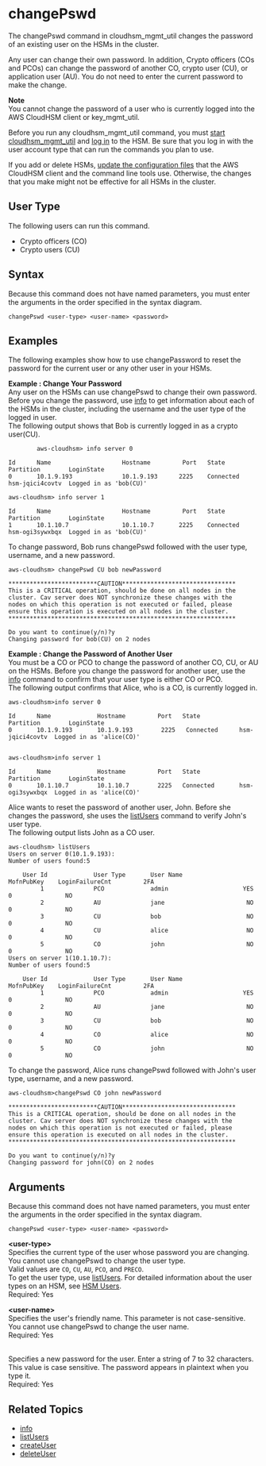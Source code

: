 # changePswd<a name="cloudhsm_mgmt_util-changePswd"></a>

The changePswd command in cloudhsm\_mgmt\_util changes the password of an existing user on the HSMs in the cluster\. 

Any user can change their own password\. In addition, Crypto officers \(COs and PCOs\) can change the password of another CO, crypto user \(CU\), or application user \(AU\)\. You do not need to enter the current password to make the change\.

**Note**  
You cannot change the password of a user who is currently logged into the AWS CloudHSM client or key\_mgmt\_util\.

Before you run any cloudhsm\_mgmt\_util command, you must [start cloudhsm\_mgmt\_util](cloudhsm_mgmt_util-getting-started.md#cloudhsm_mgmt_util-start) and [log in](cloudhsm_mgmt_util-getting-started.md#cloudhsm_mgmt_util-log-in) to the HSM\. Be sure that you log in with the user account type that can run the commands you plan to use\.

If you add or delete HSMs, [update the configuration files](cloudhsm_mgmt_util-getting-started.md#cloudhsm_mgmt_util-setup) that the AWS CloudHSM client and the command line tools use\. Otherwise, the changes that you make might not be effective for all HSMs in the cluster\.

## User Type<a name="changePswd-userType"></a>

The following users can run this command\.
+ Crypto officers \(CO\)
+ Crypto users \(CU\)

## Syntax<a name="changePswd-syntax"></a>

Because this command does not have named parameters, you must enter the arguments in the order specified in the syntax diagram\.

```
changePswd <user-type> <user-name> <password>
```

## Examples<a name="changePswd-examples"></a>

The following examples show how to use changePassword to reset the password for the current user or any other user in your HSMs\.

**Example : Change Your Password**  
Any user on the HSMs can use changePswd to change their own password\. Before you change the password, use [info](cloudhsm_mgmt_util-info.md) to get information about each of the HSMs in the cluster, including the username and the user type of the logged in user\.   
The following output shows that Bob is currently logged in as a crypto user\(CU\)\.  

```
        aws-cloudhsm> info server 0
        
Id      Name                    Hostname         Port   State           Partition        LoginState
0       10.1.9.193              10.1.9.193      2225    Connected       hsm-jqici4covtv  Logged in as 'bob(CU)'
        
aws-cloudhsm> info server 1
        
Id      Name                    Hostname         Port   State           Partition        LoginState
1       10.1.10.7               10.1.10.7       2225    Connected       hsm-ogi3sywxbqx  Logged in as 'bob(CU)'
```
To change password, Bob runs changePswd followed with the user type, username, and a new password\.  

```
aws-cloudhsm> changePswd CU bob newPassword

*************************CAUTION********************************
This is a CRITICAL operation, should be done on all nodes in the
cluster. Cav server does NOT synchronize these changes with the
nodes on which this operation is not executed or failed, please
ensure this operation is executed on all nodes in the cluster.
****************************************************************

Do you want to continue(y/n)?y
Changing password for bob(CU) on 2 nodes
```

**Example : Change the Password of Another User**  
You must be a CO or PCO to change the password of another CO, CU, or AU on the HSMs\. Before you change the password for another user, use the [info](cloudhsm_mgmt_util-info.md) command to confirm that your user type is either CO or PCO\.  
The following output confirms that Alice, who is a CO, is currently logged in\.  

```
aws-cloudhsm>info server 0
        
Id      Name             Hostname         Port   State           Partition        LoginState
0       10.1.9.193       10.1.9.193        2225   Connected      hsm-jqici4covtv  Logged in as 'alice(CO)'
        

aws-cloudhsm>info server 1
        
Id      Name             Hostname         Port   State           Partition        LoginState
0       10.1.10.7        10.1.10.7        2225   Connected       hsm-ogi3sywxbqx  Logged in as 'alice(CO)'
```
 Alice wants to reset the password of another user, John\. Before she changes the password, she uses the [listUsers](cloudhsm_mgmt_util-listUsers.md) command to verify John's user type\.   
 The following output lists John as a CO user\.   

```
aws-cloudhsm> listUsers
Users on server 0(10.1.9.193):
Number of users found:5

    User Id             User Type       User Name            MofnPubKey    LoginFailureCnt         2FA
         1              PCO             admin                     YES               0               NO
         2              AU              jane                       NO               0               NO
         3              CU              bob                        NO               0               NO
         4              CU              alice                      NO               0               NO
         5              CO              john                       NO               0               NO
Users on server 1(10.1.10.7):
Number of users found:5

    User Id             User Type       User Name            MofnPubKey    LoginFailureCnt         2FA
         1              PCO             admin                     YES               0               NO
         2              AU              jane                       NO               0               NO
         3              CU              bob                        NO               0               NO
         4              CO              alice                      NO               0               NO
         5              CO              john                       NO               0               NO
```
To change the password, Alice runs changePswd followed with John's user type, username, and a new password\.  

```
aws-cloudhsm>changePswd CO john newPassword

*************************CAUTION********************************
This is a CRITICAL operation, should be done on all nodes in the
cluster. Cav server does NOT synchronize these changes with the
nodes on which this operation is not executed or failed, please
ensure this operation is executed on all nodes in the cluster.
****************************************************************

Do you want to continue(y/n)?y
Changing password for john(CO) on 2 nodes
```

## Arguments<a name="changePswd-params"></a>

Because this command does not have named parameters, you must enter the arguments in the order specified in the syntax diagram\.

```
changePswd <user-type> <user-name> <password>
```

**<user\-type>**  
Specifies the current type of the user whose password you are changing\. You cannot use changePswd to change the user type\.   
Valid values are `CO`, `CU`, `AU`, `PCO`, and `PRECO`\.  
To get the user type, use [listUsers](cloudhsm_mgmt_util-listUsers.md)\. For detailed information about the user types on an HSM, see [HSM Users](hsm-users.md)\.  
Required: Yes

**<user\-name>**  
Specifies the user's friendly name\. This parameter is not case\-sensitive\. You cannot use changePswd to change the user name\.   
Required: Yes

**<password>**  
Specifies a new password for the user\. Enter a string of 7 to 32 characters\. This value is case sensitive\. The password appears in plaintext when you type it\.   
Required: Yes

## Related Topics<a name="changePswd-seealso"></a>
+ [info](cloudhsm_mgmt_util-info.md)
+ [listUsers](cloudhsm_mgmt_util-listUsers.md)
+ [createUser](cloudhsm_mgmt_util-createUser.md)
+ [deleteUser](cloudhsm_mgmt_util-deleteUser.md)